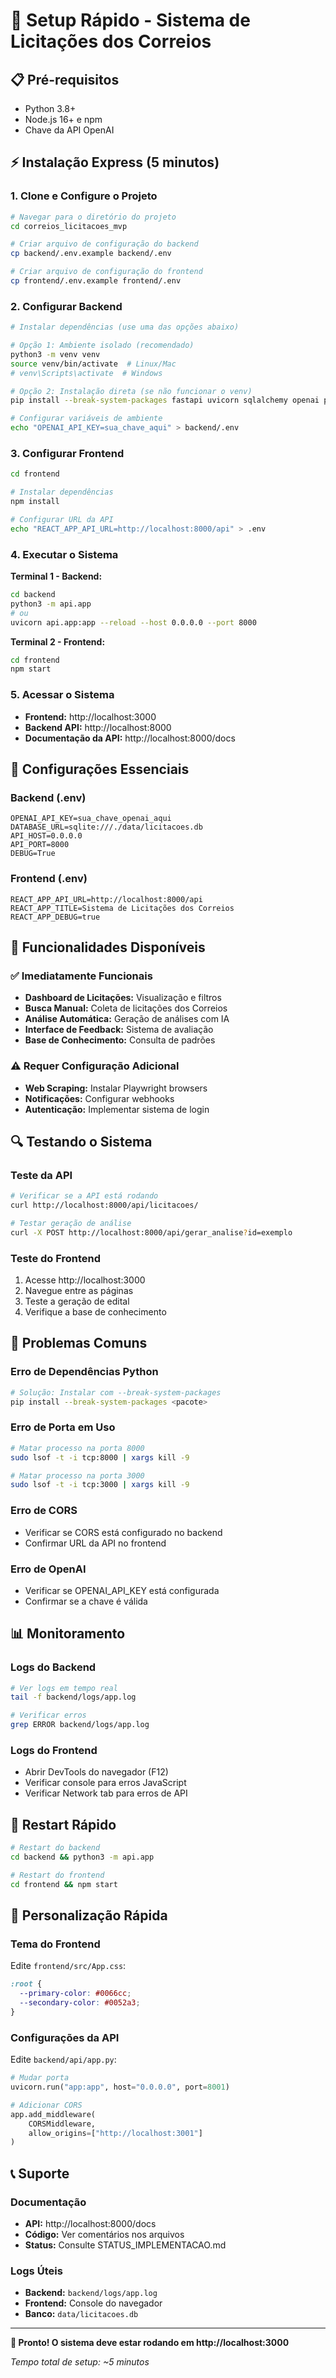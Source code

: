 # 🚀 Setup Rápido - Sistema de Licitações dos Correios

## 📋 Pré-requisitos

- Python 3.8+
- Node.js 16+ e npm
- Chave da API OpenAI

## ⚡ Instalação Express (5 minutos)

### 1. Clone e Configure o Projeto

```bash
# Navegar para o diretório do projeto
cd correios_licitacoes_mvp

# Criar arquivo de configuração do backend
cp backend/.env.example backend/.env

# Criar arquivo de configuração do frontend
cp frontend/.env.example frontend/.env
```

### 2. Configurar Backend

```bash
# Instalar dependências (use uma das opções abaixo)

# Opção 1: Ambiente isolado (recomendado)
python3 -m venv venv
source venv/bin/activate  # Linux/Mac
# venv\Scripts\activate  # Windows

# Opção 2: Instalação direta (se não funcionar o venv)
pip install --break-system-packages fastapi uvicorn sqlalchemy openai python-dotenv

# Configurar variáveis de ambiente
echo "OPENAI_API_KEY=sua_chave_aqui" > backend/.env
```

### 3. Configurar Frontend

```bash
cd frontend

# Instalar dependências
npm install

# Configurar URL da API
echo "REACT_APP_API_URL=http://localhost:8000/api" > .env
```

### 4. Executar o Sistema

**Terminal 1 - Backend:**
```bash
cd backend
python3 -m api.app
# ou
uvicorn api.app:app --reload --host 0.0.0.0 --port 8000
```

**Terminal 2 - Frontend:**
```bash
cd frontend
npm start
```

### 5. Acessar o Sistema

- **Frontend:** http://localhost:3000
- **Backend API:** http://localhost:8000
- **Documentação da API:** http://localhost:8000/docs

## 🔧 Configurações Essenciais

### Backend (.env)
```env
OPENAI_API_KEY=sua_chave_openai_aqui
DATABASE_URL=sqlite:///./data/licitacoes.db
API_HOST=0.0.0.0
API_PORT=8000
DEBUG=True
```

### Frontend (.env)
```env
REACT_APP_API_URL=http://localhost:8000/api
REACT_APP_TITLE=Sistema de Licitações dos Correios
REACT_APP_DEBUG=true
```

## 🎯 Funcionalidades Disponíveis

### ✅ Imediatamente Funcionais
- **Dashboard de Licitações:** Visualização e filtros
- **Busca Manual:** Coleta de licitações dos Correios
- **Análise Automática:** Geração de análises com IA
- **Interface de Feedback:** Sistema de avaliação
- **Base de Conhecimento:** Consulta de padrões

### ⚠️ Requer Configuração Adicional
- **Web Scraping:** Instalar Playwright browsers
- **Notificações:** Configurar webhooks
- **Autenticação:** Implementar sistema de login

## 🔍 Testando o Sistema

### Teste da API
```bash
# Verificar se a API está rodando
curl http://localhost:8000/api/licitacoes/

# Testar geração de análise
curl -X POST http://localhost:8000/api/gerar_analise?id=exemplo
```

### Teste do Frontend
1. Acesse http://localhost:3000
2. Navegue entre as páginas
3. Teste a geração de edital
4. Verifique a base de conhecimento

## 🚨 Problemas Comuns

### Erro de Dependências Python
```bash
# Solução: Instalar com --break-system-packages
pip install --break-system-packages <pacote>
```

### Erro de Porta em Uso
```bash
# Matar processo na porta 8000
sudo lsof -t -i tcp:8000 | xargs kill -9

# Matar processo na porta 3000
sudo lsof -t -i tcp:3000 | xargs kill -9
```

### Erro de CORS
- Verificar se CORS está configurado no backend
- Confirmar URL da API no frontend

### Erro de OpenAI
- Verificar se OPENAI_API_KEY está configurada
- Confirmar se a chave é válida

## 📊 Monitoramento

### Logs do Backend
```bash
# Ver logs em tempo real
tail -f backend/logs/app.log

# Verificar erros
grep ERROR backend/logs/app.log
```

### Logs do Frontend
- Abrir DevTools do navegador (F12)
- Verificar console para erros JavaScript
- Verificar Network tab para erros de API

## 🔄 Restart Rápido

```bash
# Restart do backend
cd backend && python3 -m api.app

# Restart do frontend
cd frontend && npm start
```

## 🎨 Personalização Rápida

### Tema do Frontend
Edite `frontend/src/App.css`:
```css
:root {
  --primary-color: #0066cc;
  --secondary-color: #0052a3;
}
```

### Configurações da API
Edite `backend/api/app.py`:
```python
# Mudar porta
uvicorn.run("app:app", host="0.0.0.0", port=8001)

# Adicionar CORS
app.add_middleware(
    CORSMiddleware,
    allow_origins=["http://localhost:3001"]
)
```

## 📞 Suporte

### Documentação
- **API:** http://localhost:8000/docs
- **Código:** Ver comentários nos arquivos
- **Status:** Consulte STATUS_IMPLEMENTACAO.md

### Logs Úteis
- **Backend:** `backend/logs/app.log`
- **Frontend:** Console do navegador
- **Banco:** `data/licitacoes.db`

---

**🎉 Pronto! O sistema deve estar rodando em http://localhost:3000**

*Tempo total de setup: ~5 minutos*